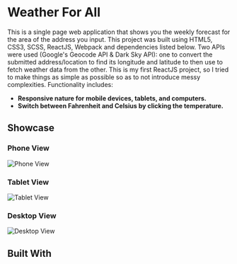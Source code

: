 # Weather For All
This is a single page web application that shows you the weekly forecast for the area of the address you input. This project was built using HTML5, CSS3, SCSS, ReactJS, Webpack and dependencies listed below. Two APIs were used (Google's Geocode API & Dark Sky API): one to convert the submitted address/location to find its longitude and latitude to then use to fetch weather data from the other. This is my first ReactJS project, so I tried to make things as simple as possible so as to not introduce messy complexities.
Functionality includes:
- **Responsive nature for mobile devices, tablets, and computers.**
- **Switch between Fahrenheit and Celsius by clicking the temperature.**

## Showcase
### Phone View
![Phone View](https://github.com/jackthta/Weather-For-All/blob/master/showcase/phone.gif)

### Tablet View
![Tablet View](https://github.com/jackthta/Weather-For-All/blob/master/showcase/tablet.gif)

### Desktop View
![Desktop View](https://github.com/jackthta/Weather-For-All/blob/master/showcase/desktop.gif)

## Built With
